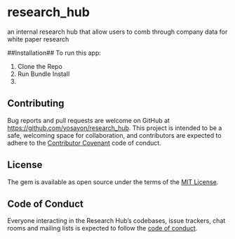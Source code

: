 # research_hub #
an internal research hub that allow users to comb through company data for white paper research

##Installation##
To run this app:
1. Clone the Repo
2. Run Bundle Install
3. 


## Contributing ##

Bug reports and pull requests are welcome on GitHub at https://github.com/yosayon/research_hub. This project is intended to be a safe, welcoming space for collaboration, and contributors are expected to adhere to the [Contributor Covenant](http://contributor-covenant.org) code of conduct.

## License

The gem is available as open source under the terms of the [MIT License](https://opensource.org/licenses/MIT).

## Code of Conduct

Everyone interacting in the Research Hub’s codebases, issue trackers, chat rooms and mailing lists is expected to follow the [code of conduct](https://github.com/[USERNAME]/best_companies/blob/master/CODE_OF_CONDUCT.md).
